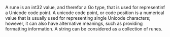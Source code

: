 A rune is an int32 value, and therefor a Go type, that is used for representinf a Unicode code point. A unicode code point, or code position is a numerical value that is usually used for representing single Unicode characters; however, it can also have alternative meanings, such as providing formatting information. A string can be considered as a collection of runes.